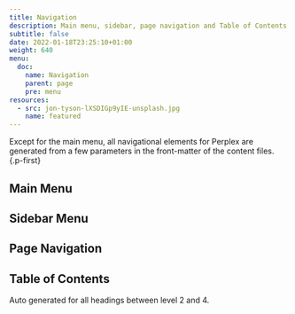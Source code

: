 ```yaml
---
title: Navigation
description: Main menu, sidebar, page navigation and Table of Contents
subtitle: false
date: 2022-01-18T23:25:10+01:00 
weight: 640
menu:
  doc:
    name: Navigation
    parent: page
    pre: menu
resources:
  - src: jon-tyson-lXSDIGp9yIE-unsplash.jpg
    name: featured
---
```


Except for the main menu, all navigational elements for Perplex are generated from a few parameters in the front-matter of the content files.
{.p-first} <!--more-->

## Main Menu

## Sidebar Menu

## Page Navigation

## Table of Contents

Auto generated for all headings between level 2 and 4.
